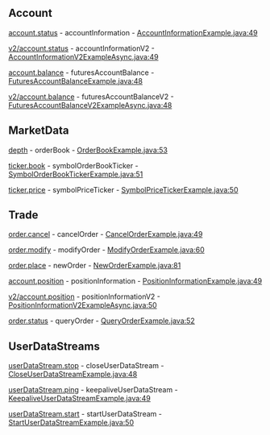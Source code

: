 ## Account

[account.status](https://developers.binance.com/docs/derivatives/usds-margined-futures/account/websocket-api/Account-Information) - accountInformation - [AccountInformationExample.java:49](/examples/derivatives-trading-usds-futures/src/main/java/com/binance/connector/client/derivatives_trading_usds_futures/websocket/api/account/AccountInformationExample.java#L49)

[v2/account.status](https://developers.binance.com/docs/derivatives/usds-margined-futures/account/websocket-api/Account-Information-V2) - accountInformationV2 - [AccountInformationV2ExampleAsync.java:49](/examples/derivatives-trading-usds-futures/src/main/java/com/binance/connector/client/derivatives_trading_usds_futures/websocket/api/account/AccountInformationV2ExampleAsync.java#L49)

[account.balance](https://developers.binance.com/docs/derivatives/usds-margined-futures/account/websocket-api/Futures-Account-Balance) - futuresAccountBalance - [FuturesAccountBalanceExample.java:48](/examples/derivatives-trading-usds-futures/src/main/java/com/binance/connector/client/derivatives_trading_usds_futures/websocket/api/account/FuturesAccountBalanceExample.java#L48)

[v2/account.balance](https://developers.binance.com/docs/derivatives/usds-margined-futures/account/websocket-api/Futures-Account-Balance-V2) - futuresAccountBalanceV2 - [FuturesAccountBalanceV2ExampleAsync.java:48](/examples/derivatives-trading-usds-futures/src/main/java/com/binance/connector/client/derivatives_trading_usds_futures/websocket/api/account/FuturesAccountBalanceV2ExampleAsync.java#L48)

## MarketData

[depth](https://developers.binance.com/docs/derivatives/usds-margined-futures/market-data/websocket-api/Order-Book) - orderBook - [OrderBookExample.java:53](/examples/derivatives-trading-usds-futures/src/main/java/com/binance/connector/client/derivatives_trading_usds_futures/websocket/api/marketdata/OrderBookExample.java#L53)

[ticker.book](https://developers.binance.com/docs/derivatives/usds-margined-futures/market-data/websocket-api/Symbol-Order-Book-Ticker) - symbolOrderBookTicker - [SymbolOrderBookTickerExample.java:51](/examples/derivatives-trading-usds-futures/src/main/java/com/binance/connector/client/derivatives_trading_usds_futures/websocket/api/marketdata/SymbolOrderBookTickerExample.java#L51)

[ticker.price](https://developers.binance.com/docs/derivatives/usds-margined-futures/market-data/websocket-api/Symbol-Price-Ticker) - symbolPriceTicker - [SymbolPriceTickerExample.java:50](/examples/derivatives-trading-usds-futures/src/main/java/com/binance/connector/client/derivatives_trading_usds_futures/websocket/api/marketdata/SymbolPriceTickerExample.java#L50)

## Trade

[order.cancel](https://developers.binance.com/docs/derivatives/usds-margined-futures/trade/websocket-api/Cancel-Order) - cancelOrder - [CancelOrderExample.java:49](/examples/derivatives-trading-usds-futures/src/main/java/com/binance/connector/client/derivatives_trading_usds_futures/websocket/api/trade/CancelOrderExample.java#L49)

[order.modify](https://developers.binance.com/docs/derivatives/usds-margined-futures/trade/websocket-api/Modify-Order) - modifyOrder - [ModifyOrderExample.java:60](/examples/derivatives-trading-usds-futures/src/main/java/com/binance/connector/client/derivatives_trading_usds_futures/websocket/api/trade/ModifyOrderExample.java#L60)

[order.place](https://developers.binance.com/docs/derivatives/usds-margined-futures/trade/websocket-api/New-Order) - newOrder - [NewOrderExample.java:81](/examples/derivatives-trading-usds-futures/src/main/java/com/binance/connector/client/derivatives_trading_usds_futures/websocket/api/trade/NewOrderExample.java#L81)

[account.position](https://developers.binance.com/docs/derivatives/usds-margined-futures/trade/websocket-api/Position-Information) - positionInformation - [PositionInformationExample.java:49](/examples/derivatives-trading-usds-futures/src/main/java/com/binance/connector/client/derivatives_trading_usds_futures/websocket/api/trade/PositionInformationExample.java#L49)

[v2/account.position](https://developers.binance.com/docs/derivatives/usds-margined-futures/trade/websocket-api/Position-Info-V2) - positionInformationV2 - [PositionInformationV2ExampleAsync.java:50](/examples/derivatives-trading-usds-futures/src/main/java/com/binance/connector/client/derivatives_trading_usds_futures/websocket/api/trade/PositionInformationV2ExampleAsync.java#L50)

[order.status](https://developers.binance.com/docs/derivatives/usds-margined-futures/trade/websocket-api/Query-Order) - queryOrder - [QueryOrderExample.java:52](/examples/derivatives-trading-usds-futures/src/main/java/com/binance/connector/client/derivatives_trading_usds_futures/websocket/api/trade/QueryOrderExample.java#L52)

## UserDataStreams

[userDataStream.stop](https://developers.binance.com/docs/derivatives/usds-margined-futures/user-data-streams/Close-User-Data-Stream-Wsp) - closeUserDataStream - [CloseUserDataStreamExample.java:48](/examples/derivatives-trading-usds-futures/src/main/java/com/binance/connector/client/derivatives_trading_usds_futures/websocket/api/userdatastreams/CloseUserDataStreamExample.java#L48)

[userDataStream.ping](https://developers.binance.com/docs/derivatives/usds-margined-futures/user-data-streams/Keepalive-User-Data-Stream-Wsp) - keepaliveUserDataStream - [KeepaliveUserDataStreamExample.java:49](/examples/derivatives-trading-usds-futures/src/main/java/com/binance/connector/client/derivatives_trading_usds_futures/websocket/api/userdatastreams/KeepaliveUserDataStreamExample.java#L49)

[userDataStream.start](https://developers.binance.com/docs/derivatives/usds-margined-futures/user-data-streams/Start-User-Data-Stream-Wsp) - startUserDataStream - [StartUserDataStreamExample.java:50](/examples/derivatives-trading-usds-futures/src/main/java/com/binance/connector/client/derivatives_trading_usds_futures/websocket/api/userdatastreams/StartUserDataStreamExample.java#L50)

